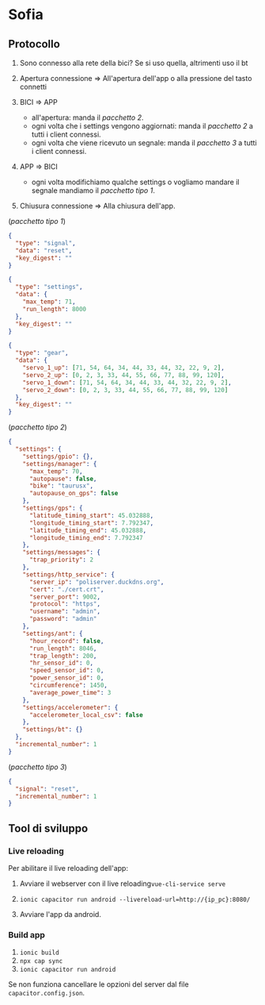 # Sofia

## Protocollo

1. Sono connesso alla rete della bici? Se si uso quella, altrimenti uso il bt

1. Apertura connessione => All'apertura dell'app o alla pressione del tasto connetti

1. BICI => APP

   - all'apertura: manda il _pacchetto 2_.
   - ogni volta che i settings vengono aggiornati: manda il _pacchetto 2_ a tutti i client connessi.
   - ogni volta che viene ricevuto un segnale: manda il _pacchetto 3_ a tutti i client connessi.

1. APP => BICI

   - ogni volta modifichiamo qualche settings o vogliamo mandare il segnale mandiamo il _pacchetto tipo 1_.

1. Chiusura connessione => Alla chiusura dell'app.

(_pacchetto tipo 1_)

```json
{
  "type": "signal",
  "data": "reset",
  "key_digest": ""
}

{
  "type": "settings",
  "data": {
    "max_temp": 71,
    "run_length": 8000
  },
  "key_digest": ""
}

{
  "type": "gear",
  "data": {
    "servo_1_up": [71, 54, 64, 34, 44, 33, 44, 32, 22, 9, 2],
    "servo_2_up": [0, 2, 3, 33, 44, 55, 66, 77, 88, 99, 120],
    "servo_1_down": [71, 54, 64, 34, 44, 33, 44, 32, 22, 9, 2],
    "servo_2_down": [0, 2, 3, 33, 44, 55, 66, 77, 88, 99, 120]
  },
  "key_digest": ""
}
```

(_pacchetto tipo 2_)

```json
{
  "settings": {
    "settings/gpio": {},
    "settings/manager": {
      "max_temp": 70,
      "autopause": false,
      "bike": "taurusx",
      "autopause_on_gps": false
    },
    "settings/gps": {
      "latitude_timing_start": 45.032888,
      "longitude_timing_start": 7.792347,
      "latitude_timing_end": 45.032888,
      "longitude_timing_end": 7.792347
    },
    "settings/messages": {
      "trap_priority": 2
    },
    "settings/http_service": {
      "server_ip": "poliserver.duckdns.org",
      "cert": "./cert.crt",
      "server_port": 9002,
      "protocol": "https",
      "username": "admin",
      "password": "admin"
    },
    "settings/ant": {
      "hour_record": false,
      "run_length": 8046,
      "trap_length": 200,
      "hr_sensor_id": 0,
      "speed_sensor_id": 0,
      "power_sensor_id": 0,
      "circumference": 1450,
      "average_power_time": 3
    },
    "settings/accelerometer": {
      "accelerometer_local_csv": false
    },
    "settings/bt": {}
  },
  "incremental_number": 1
}
```

(_pacchetto tipo 3_)

```json
{
  "signal": "reset",
  "incremental_number": 1
}
```

## Tool di sviluppo

### Live reloading

Per abilitare il live reloading dell'app:

1. Avviare il webserver con il live reloading`vue-cli-service serve`

2. `ionic capacitor run android --livereload-url=http://{ip_pc}:8080/`

3. Avviare l'app da android.

### Build app

1. `ionic build`
2. `npx cap sync`
3. `ionic capacitor run android`

Se non funziona cancellare le opzioni del server dal file `capacitor.config.json`.
